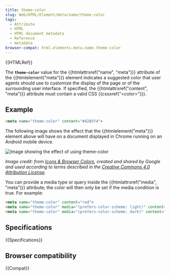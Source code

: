 ```yaml
---
title: theme-color
slug: Web/HTML/Element/meta/name/theme-color
tags:
  - Attribute
  - HTML
  - HTML document metadata
  - Reference
  - metadata
browser-compat: html.elements.meta.name.theme-color
---
```


{{HTMLRef}}

The **`theme-color`** value for the {{htmlattrxref("name", "meta")}} attribute of the {{htmlelement("meta")}} element indicates a suggested color that user agents should use to customize the display of the page or of the surrounding user interface. If specified, the {{htmlattrxref("content", "meta")}} attribute must contain a valid CSS {{cssxref("&lt;color&gt;")}}.

## Example

```html
<meta name="theme-color" content="#4285f4">
```

The following image shows the effect that the {{htmlelement("meta")}} element above will have on a document displayed in Chrome running on an Android mobile device.

![Image showing the effect of using theme-color](theme-color.png)

_Image credit: from [Icons & Browser Colors](https://web.dev/icons-and-browser-colors/), created and shared by Google and used according to terms described in the [Creative Commons 4.0 Attribution License](https://creativecommons.org/licenses/by/4.0/)._

You can provide a media type or query inside the {{htmlattrxref("media", "meta")}} attribute; the color will then only be set if the media condition is true. For example:

```html
<meta name="theme-color" content="red">
<meta name="theme-color" media="(prefers-color-scheme: light)" content="white">
<meta name="theme-color" media="(prefers-color-scheme: dark)" content="black">
```

## Specifications

{{Specifications}}

## Browser compatibility

{{Compat}}

